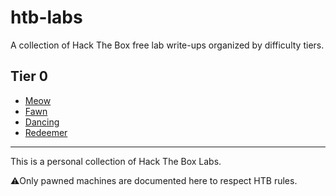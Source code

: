 # htb-labs

A collection of Hack The Box free lab write-ups organized by difficulty tiers.

## Tier 0
- [Meow](Tier-0/Meow.md)
- [Fawn](Tier-0/Fawn.md)
- [Dancing](Tier-0/Dancing.md)
- [Redeemer](Tier-0/Redeemer.md)

**********  
This is a personal collection of Hack The Box Labs.


⚠️Only pawned machines are documented here to respect HTB rules.
